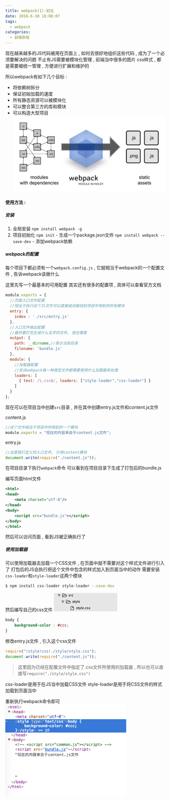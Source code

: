 ```yaml
---
title: webpack(1)-初见
date: 2018-6-10 18:08:07
tags: 
  - webpack
categories: 
  - 前端杂烩
---
```


现在越来越多的JS代码被用在页面上 , 如何去很好地组织这些代码 , 成为了一个必须要解决的问题
不止有JS需要被模块化管理 , 前端当中很多的图片 css样式 , 都是需要被统一管理 , 方便进行扩展和维护的
<!-- more -->

所以webpack有如下几个目标 : 
+ 将依赖树拆分
+ 保证初始加载的速度
+ 所有静态资源可以被模块化
+ 可以整合第三方的库和模块
+ 可以构造大型项目
![示意图](/images/前端杂烩/webpack/示意图.png)

#### 使用方法 : 

##### 安装
1. 全局安装 `npm install webpack -g`
2. 项目初始化
`npm init` - 生成一个package.json文件
`npm install webpack --save-dev` - 添加webpack依赖

##### webpack的配置
每个项目下都必须有一个`webpack.config.js` , 它就相当于webpack的一个配置文件 , 告诉webpack该做什么

这里先写一个最基本的可用配置
其实还有很多的配置项 , 具体可以查看官方文档

```javascript
module.exports = {
  //页面入口文件配置
  //相当于执行这个JS文件可以直接或间接找到项目中用到的所有模块
  entry: {
    index : './src/entry.js'
  },
  //入口文件输出配置
  //最终要打包生成什么名字的文件, 放在哪里
  output: {
    path: __dirname,//表示当前目录
    filename: 'bundle.js'
  },
  module: {
    //加载器配置
    //告诉webpack每一种类型文件都需要使用什么加载器来处理
    loaders: [
      { test: /\.css$/, loaders: ["style-loader","css-loader"] }
    ]
  }
};
```

现在可以在项目当中创建`src`目录 , 并在其中创建entry.js文件和content.js文件

content.js
```javascript
//这个文件相当于项目中所用到的一个模块
module.exports = "现在的内容来自于content.js文件";
```
entry.js
```javascript
//这是我们定义的入口文件, 引用content模块
document.write(require("./content.js"));
```

在项目目录下执行`webpack`命令
可以看到在项目目录下生成了打包后的bundle.js

编写页面html文件
```xml
<html>
<head>
	<meta charset="utf-8"/>
</head>
<body>
	<script src="bundle.js"></script>
</body>
</html>
```
然后可以访问页面 , 看到JS被正确执行了

##### 使用加载器
可以使用加载器去加载一个CSS文件 , 在页面中就不需要对这个样式文件进行引入了
打包后的JS会执行把这个文件中包含的样式加入到页面当中的动作
需要安装`css-loader`和`style-loader`这两个模块

```bash
$ npm install css-loader style-loader --save-dev
```
然后编写自己的css文件
![目录结构](/images/前端杂烩/webpack/目录结构.png)
```css
body {
	background-color : #ccc;
}
```
修改entry.js文件 , 引入这个css文件
```javascript
require("!style!css!./style/style.css");
document.write(require("./content.js"));
```
> 这里因为已经在配置文件中指定了.css文件所使用的加载器 , 所以也可以直接写`require("./style/style.css")`


css-loader是用于在JS当中加载CSS文件
style-loader是用于将CSS文件的样式加载到页面当中

重新执行webpack命令即可
![output](/images/前端杂烩/webpack/output.png)
